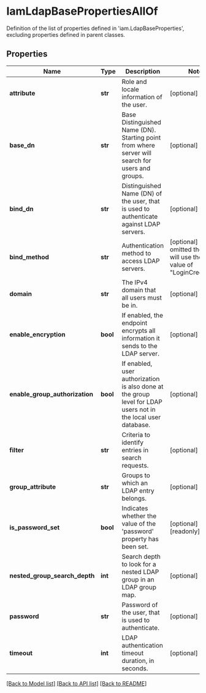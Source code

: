 # IamLdapBasePropertiesAllOf

Definition of the list of properties defined in 'iam.LdapBaseProperties', excluding properties defined in parent classes.
## Properties
Name | Type | Description | Notes
------------ | ------------- | ------------- | -------------
**attribute** | **str** | Role and locale information of the user. | [optional] 
**base_dn** | **str** | Base Distinguished Name (DN). Starting point from where server will search for users and groups. | [optional] 
**bind_dn** | **str** | Distinguished Name (DN) of the user, that is used to authenticate against LDAP servers. | [optional] 
**bind_method** | **str** | Authentication method to access LDAP servers. | [optional]  if omitted the server will use the default value of "LoginCredentials"
**domain** | **str** | The IPv4 domain that all users must be in. | [optional] 
**enable_encryption** | **bool** | If enabled, the endpoint encrypts all information it sends to the LDAP server. | [optional] 
**enable_group_authorization** | **bool** | If enabled, user authorization is also done at the group level for LDAP users not in the local user database. | [optional] 
**filter** | **str** | Criteria to identify entries in search requests. | [optional] 
**group_attribute** | **str** | Groups to which an LDAP entry belongs. | [optional] 
**is_password_set** | **bool** | Indicates whether the value of the &#39;password&#39; property has been set. | [optional] [readonly] 
**nested_group_search_depth** | **int** | Search depth to look for a nested LDAP group in an LDAP group map. | [optional] 
**password** | **str** | Password of the user, that is used to authenticate. | [optional] 
**timeout** | **int** | LDAP authentication timeout duration, in seconds. | [optional] 

[[Back to Model list]](../README.md#documentation-for-models) [[Back to API list]](../README.md#documentation-for-api-endpoints) [[Back to README]](../README.md)


